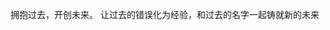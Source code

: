 拥抱过去，开创未来。
让过去的错误化为经验，和过去的名字一起铸就新的未来

<!---
HokmaWang/HokmaWang is a ✨ special ✨ repository because its `README.md` (this file) appears on your GitHub profile.
You can click the Preview link to take a look at your changes.
--->
